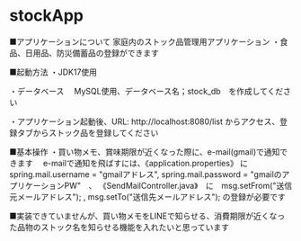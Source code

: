 # stockApp
■アプリケーションについて
家庭内のストック品管理用アプリケーション
・食品、日用品、防災備蓄品の登録ができます

■起動方法
・JDK17使用

・データベース
　MySQL使用、データベース名；stock_db　を作成してください

・アプリケーション起動後、URL: http://localhost:8080/list からアクセス、登録タブからストック品を登録してください
　

■基本操作
・買い物メモ、賞味期限が近くなった際に、e-mail(gmail)で通知できます
 　e-mailで通知を飛ばすには、《application.properties》 に　spring.mail.username = "gmailアドレス", spring.mail.password = "gmailのアプリケーションPW"　、
   《SendMailController.java》　に　msg.setFrom("送信元メールアドレス"); , msg.setTo("送信先メールアドレス"); の登録が必要です 
                       
  
■実装できていませんが、買い物メモをLINEで知らせる、消費期限が近くなった品物のストック名を知らせる機能を入れたいと思っています  
  
　
